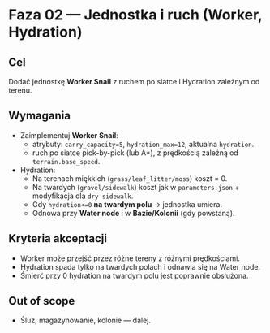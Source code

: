 # Faza 02 — Jednostka i ruch (Worker, Hydration)

## Cel
Dodać jednostkę **Worker Snail** z ruchem po siatce i Hydration zależnym od terenu.

## Wymagania
- Zaimplementuj **Worker Snail**:
  - atrybuty: `carry_capacity=5`, `hydration_max=12`, aktualna `hydration`.
  - ruch po siatce pick-by-pick (lub A*), z prędkością zależną od `terrain.base_speed`.
- Hydration:
  - Na terenach miękkich (`grass/leaf_litter/moss`) koszt = 0.
  - Na twardych (`gravel/sidewalk`) koszt jak w `parameters.json` + modyfikacja dla `dry sidewalk`.
  - Gdy `hydration<=0` **na twardym polu** → jednostka umiera.
  - Odnowa przy **Water node** i w **Bazie/Kolonii** (gdy powstaną).

## Kryteria akceptacji
- Worker może przejść przez różne tereny z różnymi prędkościami.
- Hydration spada tylko na twardych polach i odnawia się na Water node.
- Śmierć przy 0 hydration na twardym polu jest poprawnie obsłużona.

## Out of scope
- Śluz, magazynowanie, kolonie — dalej.
